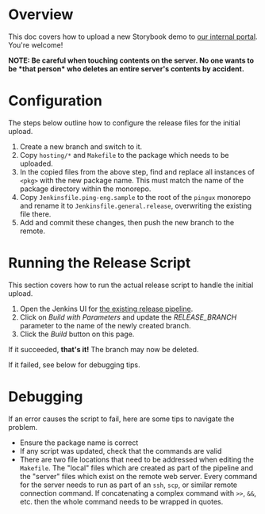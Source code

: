# Overview
This doc covers how to upload a new Storybook demo to [our internal portal](https://uilibrary.ping-eng.com/). You're welcome!

**NOTE: Be careful when touching contents on the server. No one wants to be \*that person\* who deletes an entire server's contents by accident.**

# Configuration
The steps below outline how to configure the release files for the initial upload.

1. Create a new branch and switch to it.
2. Copy `hosting/*` and `Makefile` to the package which needs to be uploaded.
3. In the copied files from the above step, find and replace all instances of `<pkg>` with the new package name. This must match the name of the package directory within the monorepo.
4. Copy `Jenkinsfile.ping-eng.sample` to the root of the `pingux` monorepo and rename it to `Jenkinsfile.general.release`, overwriting the existing file there.
5. Add and commit these changes, then push the new branch to the remote.

# Running the Release Script
This section covers how to run the actual release script to handle the initial upload.

1. Open the Jenkins UI for [the existing release pipeline](https://jenkins-icecream.pingdev.tools/job/devtools-controlled-pipelines/job/PingOne/job/UI-Library/job/generic-release/).
2. Click on _Build with Parameters_ and update the _RELEASE\_BRANCH_ parameter to the name of the newly created branch.
3. Click the _Build_ button on this page.

If it succeeded, **that's it!** The branch may now be deleted.

If it failed, see below for debugging tips.

# Debugging
If an error causes the script to fail, here are some tips to navigate the problem.

- Ensure the package name is correct
- If any script was updated, check that the commands are valid
- There are two file locations that need to be addressed when editing the `Makefile`. The "local" files which are created as part of the pipeline and the "server" files which exist on the remote web server. Every command for the server needs to run as part of an `ssh`, `scp`, or similar remote connection command. If concatenating a complex command with `>>`, `&&`, etc. then the whole command needs to be wrapped in quotes.